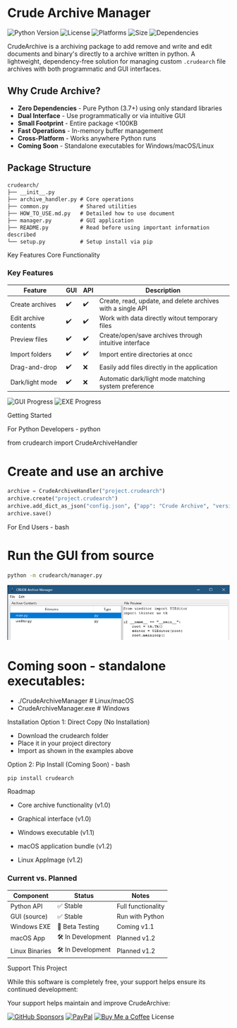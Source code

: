 # Crude Archive Manager

![Python Version](https://img.shields.io/badge/python-3.7+-blue.svg)
![License](https://img.shields.io/badge/license-MIT-green.svg)
![Platforms](https://img.shields.io/badge/platforms-Windows%20%7C%20macOS%20%7C%20Linux-lightgrey)
![Size](https://img.shields.io/badge/install_size-%3C100KB-success)
![Dependencies](https://img.shields.io/badge/dependencies-none-success)

CrudeArchive is a archiving package to add remove and write and edit documents and binary's directly to a archive written in python.
A lightweight, dependency-free solution for managing custom `.crudearch` file archives with both programmatic and GUI interfaces.

## Why Crude Archive?

- **Zero Dependencies** - Pure Python (3.7+) using only standard libraries
- **Dual Interface** - Use programmatically or via intuitive GUI
- **Small Footprint** - Entire package <100KB
- **Fast Operations** - In-memory buffer management
- **Cross-Platform** - Works anywhere Python runs
- **Coming Soon** - Standalone executables for Windows/macOS/Linux

## Package Structure

```text
crudearch/
├── __init__.py
├── archive_handler.py # Core operations
├── common.py          # Shared utilities
├── HOW_TO_USE.md.py   # Detailed how to use document
├── manager.py         # GUI application
├── README.py          # Read before using important information described
└── setup.py           # Setup install via pip
```
Key Features
Core Functionality
### Key Features

| Feature               | GUI   | API   | Description                                                  |
|-----------------------|-------|-------|--------------------------------------------------------------|
| Create archives       | ✔️    | ✔️    | Create, read, update, and delete archives with a single API  |
| Edit archive contents | ✔️    | ✔️    | Work with data directly witout temporary files               |
| Preview files         | ✔️    | ✔️    | Create/open/save archives through intuitive interface        |
| Import folders        | ✔️    | ✔️    | Import entire directories at oncc                            |
| Drag-and-drop         | ✔️    | ❌    | Easily add files directly in the application                 |
| Dark/light mode       | ✔️    | ❌    | Automatic dark/light mode matching system preference         |


![GUI Progress](https://img.shields.io/badge/GUI_stable-100%25-brightgreen)
![EXE Progress](https://img.shields.io/badge/EXE_builds-80%25-yellow)


Getting Started

For Python Developers - python

from crudearch import CrudeArchiveHandler

# Create and use an archive
```python
archive = CrudeArchiveHandler("project.crudearch")
archive.create("project.crudearch")
archive.add_dict_as_json("config.json", {"app": "Crude Archive", "version": 1.0})
archive.save()
```

For End Users - bash

# Run the GUI from source
```bash
python -m crudearch/manager.py
```
![Manager snapshot](images/crudearchive_001.png)

# Coming soon - standalone executables:
- ./CrudeArchiveManager  # Linux/macOS
- CrudeArchiveManager.exe  # Windows

Installation
Option 1: Direct Copy (No Installation)

- Download the crudearch folder
- Place it in your project directory
- Import as shown in the examples above

Option 2: Pip Install (Coming Soon) - bash
```bash
pip install crudearch
```
Roadmap

- Core archive functionality (v1.0)

- Graphical interface (v1.0)

- Windows executable (v1.1)

- macOS application bundle (v1.2)

- Linux AppImage (v1.2)



### Current vs. Planned

| Component         | Status            | Notes                     |
|-------------------|-------------------|---------------------------|
| Python API        | ✅ Stable         | Full functionality        |
| GUI (source)      | ✅ Stable         | Run with Python           |
| Windows EXE       | 🔄 Beta Testing   | Coming v1.1               |
| macOS App         | 🛠 In Development | Planned v1.2              |
| Linux Binaries    | 🛠 In Development | Planned v1.2              |

Support This Project

While this software is completely free, your support helps ensure its continued development:

Your support helps maintain and improve CrudeArchive:

[![GitHub Sponsors](https://img.shields.io/badge/Sponsor-%E2%9D%A4-red?logo=GitHub-Sponsors&style=for-the-badge)](https://github.com/sponsors/yourusername)
[![PayPal](https://img.shields.io/badge/Donate-PayPal-00457C?logo=paypal&style=for-the-badge)](https://paypal.me/yourusername)
[![Buy Me a Coffee](https://img.shields.io/badge/Buy_Me_A_Coffee-FFDD00?logo=buy-me-a-coffee&logoColor=black&style=for-the-badge)](https://buymeacoffee.com/yourusername)
License
